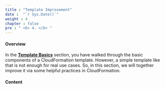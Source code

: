 ```yaml
---
title : "Template Improvement"
date :  "`r Sys.Date()`" 
weight : 4 
chapter : false
pre : " <b> 4. </b> "
---
```


#### Overview

In the **[Template Basics](/3-TemplateBasics)** section, you have walked through the basic components of a CloudFormation template. However, a simple template like that is not enough for real use cases. So, in this section, we will together improve it via some helpful practices in CloudFormation.

#### Content

